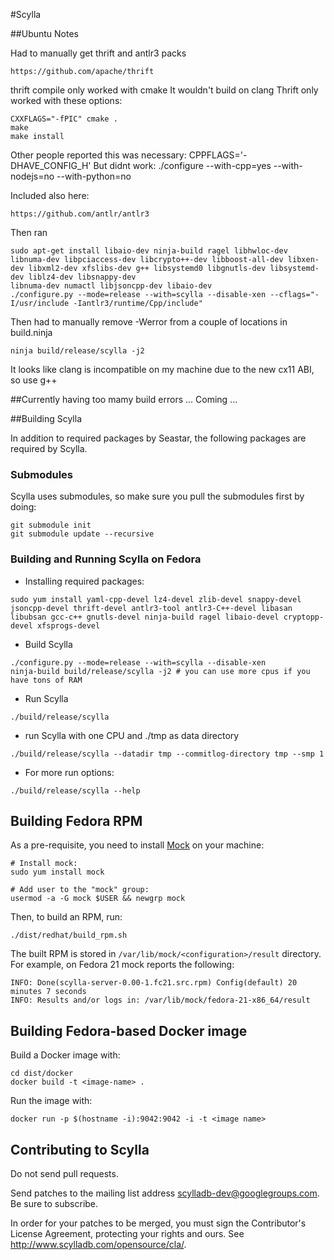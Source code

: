 #Scylla

##Ubuntu Notes

Had to manually get thrift and antlr3 packs
```
https://github.com/apache/thrift
```
thrift compile only worked with cmake
It wouldn't build on clang
Thrift only worked with these options:
```
CXXFLAGS="-fPIC" cmake .
make
make install
```
Other people reported this was necessary:
CPPFLAGS='-DHAVE_CONFIG_H'
But didnt work: ./configure --with-cpp=yes --with-nodejs=no --with-python=no

Included also here:
```
https://github.com/antlr/antlr3
```
Then ran
```
sudo apt-get install libaio-dev ninja-build ragel libhwloc-dev libnuma-dev libpciaccess-dev libcrypto++-dev libboost-all-dev libxen-dev libxml2-dev xfslibs-dev g++ libsystemd0 libgnutls-dev libsystemd-dev liblz4-dev libsnappy-dev
libnuma-dev numactl libjsoncpp-dev libaio-dev
./configure.py --mode=release --with=scylla --disable-xen --cflags="-I/usr/include -Iantlr3/runtime/Cpp/include"
```
Then had to manually remove -Werror from a couple of locations in build.ninja
```
ninja build/release/scylla -j2
```
It looks like clang is incompatible on my machine due to the new cx11 ABI, so use g++


##Currently having too mamy build errors
...
Coming
...

##Building Scylla

In addition to required packages by Seastar, the following packages are required by Scylla.

### Submodules
Scylla uses submodules, so make sure you pull the submodules first by doing:
```
git submodule init
git submodule update --recursive
```

### Building and Running Scylla on Fedora
* Installing required packages:

```
sudo yum install yaml-cpp-devel lz4-devel zlib-devel snappy-devel jsoncpp-devel thrift-devel antlr3-tool antlr3-C++-devel libasan libubsan gcc-c++ gnutls-devel ninja-build ragel libaio-devel cryptopp-devel xfsprogs-devel
```

* Build Scylla
```
./configure.py --mode=release --with=scylla --disable-xen
ninja-build build/release/scylla -j2 # you can use more cpus if you have tons of RAM

```

* Run Scylla
```
./build/release/scylla

```

* run Scylla with one CPU and ./tmp as data directory

```
./build/release/scylla --datadir tmp --commitlog-directory tmp --smp 1
```

* For more run options:
```
./build/release/scylla --help
```

## Building Fedora RPM

As a pre-requisite, you need to install [Mock](https://fedoraproject.org/wiki/Mock) on your machine:

```
# Install mock:
sudo yum install mock

# Add user to the "mock" group:
usermod -a -G mock $USER && newgrp mock
```

Then, to build an RPM, run:

```
./dist/redhat/build_rpm.sh
```

The built RPM is stored in ``/var/lib/mock/<configuration>/result`` directory.
For example, on Fedora 21 mock reports the following:

```
INFO: Done(scylla-server-0.00-1.fc21.src.rpm) Config(default) 20 minutes 7 seconds
INFO: Results and/or logs in: /var/lib/mock/fedora-21-x86_64/result
```

## Building Fedora-based Docker image

Build a Docker image with:

```
cd dist/docker
docker build -t <image-name> .
```

Run the image with:

```
docker run -p $(hostname -i):9042:9042 -i -t <image name>
```


## Contributing to Scylla

Do not send pull requests.

Send patches to the mailing list address scylladb-dev@googlegroups.com.
Be sure to subscribe.

In order for your patches to be merged, you must sign the Contributor's
License Agreement, protecting your rights and ours.  See
http://www.scylladb.com/opensource/cla/.

